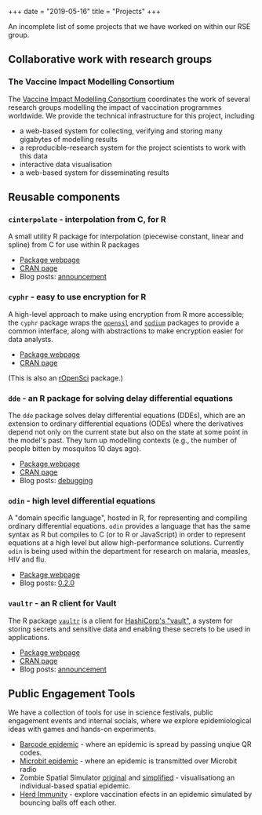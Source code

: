 +++
date = "2019-05-16"
title = "Projects"
+++

An incomplete list of some projects that we have worked on within our RSE group.

## Collaborative work with research groups

### The Vaccine Impact Modelling Consortium

The [Vaccine Impact Modelling Consortium](https://www.vaccineimpact.org/) coordinates the work of several research groups modelling the impact of vaccination programmes worldwide.  We provide the technical infrastructure for this project, including

* a web-based system for collecting, verifying and storing many gigabytes of modelling results
* a reproducible-research system for the project scientists to work with this data
* interactive data visualisation
* a web-based system for disseminating results

## Reusable components

### `cinterpolate` - interpolation from C, for R

A small utility R package for interpolation (piecewise constant, linear and spline) from C for use within R packages

* [Package webpage](https://mrc-ide.github.io/cinterpolate)
* [CRAN page](https://cran.r-project.org/package=cinterpolate)
* Blog posts: [announcement](/blog/cinterpolate-1.0.0/)

### `cyphr` - easy to use encryption for R

A high-level approach to make using encryption from R more accessible; the `cyphr` package wraps the [`openssl`](https://cran.r-project.org/package=openssl) and [`sodium`](https://cran.r-project.org/package=sodium) packages to provide a common interface, along with abstractions to make encryption easier for data analysts.

* [Package webpage](https://ropensci.github.io/cyphr/)
* [CRAN page](https://cran.r-project.org/package=cyphr)

(This is also an [rOpenSci](https://ropensci.org/) package.)

### `dde` - an R package for solving delay differential equations

The `dde` package solves delay differential equations (DDEs), which are an extension to ordinary differential equations (ODEs) where the derivatives depend not only on the current state but also on the state at some point in the model's past.  They turn up modelling contexts (e.g., the number of people bitten by mosquitos 10 days ago).

* [Package webpage](https://mrc-ide.github.io/dde)
* [CRAN page](https://cran.r-project.org/package=dde)
* Blog posts: [debugging](/blog/debugging-at-the-edge-of-reason/)

### `odin` - high level differential equations

A "domain specific language", hosted in R, for representing and compiling ordinary differential equations.  `odin` provides a language that has the same syntax as R but compiles to C (or to R or JavaScript) in order to represent equations at a high level but allow high-performance solutions.  Currently `odin` is being used within the department for research on malaria, measles, HIV and flu.

* [Package webpage](https://mrc-ide.github.io/odin)
* Blog posts: [0.2.0](/blog/odin-0.2.0/)

### `vaultr` - an R client for Vault

The R package [`vaultr`](https://vimc.github.io/vaultr) is a client for [HashiCorp's "vault"](https://vaultproject.io), a system for storing secrets and sensitive data and enabling these secrets to be used in applications.

* [Package webpage](https://vimc.github.io/vaultr)
* [CRAN page](https://cran.r-project.org/package=vaultr)
* Blog posts: [announcement](/blog/vaultr-1.0.2/)

## Public Engagement Tools

We have a collection of tools for use in science festivals, public engagement events and internal socials, where we explore epidemiological ideas with games and hands-on experiments.

* [Barcode epidemic](https://mrcdata.dide.ic.ac.uk/wiki/index.php/Barcode_Epidemic) - where an epidemic is spread by passing unqiue QR codes.
* [Microbit epidemic](https://www.github.com/mrc-ide/public-events-barcode-epidemic) - where an epidemic is transmitted over Microbit radio
* Zombie Spatial Simulator [original](https://mrcdata.dide.ic.ac.uk/wiki/index.php/Zombie_Sim_I) and [simplified](https://mrcdata.dide.ic.ac.uk/wiki/index.php/Zombie_Sim_II) - visualisationg an individual-based spatial epidemic.
* [Herd Immunity](https://mrcdata.dide.ic.ac.uk/wiki/index.php/Herd_Immunity) - explore vaccination efects in an epidemic simulated by bouncing balls off each other.

